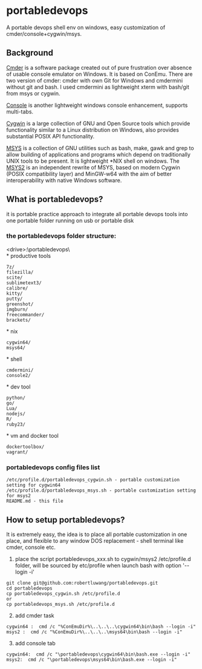 # portabledevops

A portable devops shell env on windows, easy customization of cmder/console+cygwin/msys.

## Background

[Cmder](https://github.com/cmderdev/cmder) is a software package created out of pure frustration over absence of usable console emulator on Windows. It is based on ConEmu. There are two version of cmder: cmder with own Git for Windows and cmdermini without git and bash. I used cmdermini as lightweight xterm with bash/git from msys or cygwin.

[Console](https://sourceforge.net/projects/console/) is another lightweight windows console enhancement, supports multi-tabs.

[Cygwin](https://cygwin.com/) is a large collection of GNU and Open Source tools which provide functionality similar to a Linux distribution on Windows, also provides substantial POSIX API functionality.

[MSYS](http://www.mingw.org/wiki/MSYS) is a collection of GNU utilities such as bash, make, gawk and grep to allow building of applications and programs which depend on traditionally UNIX tools to be present. It is lightweight *NIX shell on windows. The [MSYS2](https://sourceforge.net/projects/msys2/?source=navbar) is an independent rewrite of MSYS, based on modern Cygwin (POSIX compatibility layer) and MinGW-w64 with the aim of better interoperability with native Windows software.

## What is portabledevops?

it is portable practice approach to integrate all portable devops tools into one portable folder running on usb or portable disk  
### the portabledevops folder structure:    
&lt;drive&gt;:\portabledevops\  
\* productive tools      
```qdir/   
7z/   
filezilla/   
scite/                 
sublimetext3/  
calibre/  
kitty/  
putty/  
greenshot/             
imgburn/  
freecommander/  
brackets/ 
```
\* nix 
```
cygwin64/ 
msys64/
```
\* shell 
```
cmdermini/             
console2/
```
\* dev tool
```    
python/               
go/                                              
Lua/                                   
nodejs/                
R/                     
ruby23/
```
\* vm and docker tool
```
dockertoolbox/        
vagrant/  
```

### portabledevops config files list 
``` 
/etc/profile.d/portabledevops_cygwin.sh - portable customization setting for cygwin64  
/etc/profile.d/portabledevops_msys.sh - portable customization setting for msys2  
README.md - this file   
```

## How to setup portabledevops?

It is extremely easy, the idea is to place all portable customization in one place, and flexible to any window DOS replacement - shell terminal like cmder, console etc.  
1) place the script portabledevops_xxx.sh to cygwin/msys2 /etc/profile.d folder, will be sourced by etc/profile when launch bash with option  '--login -i'  
```
git clone git@github.com:robertluwang/portabledevops.git
cd portabledevops
cp portabledevops_cygwin.sh /etc/profile.d 
or
cp portabledevops_msys.sh /etc/profile.d 
```
2) add cmder task   
```
cygwin64 :  cmd /c "%ConEmuDir%\..\..\..\cygwin64\bin\bash --login -i"
msys2 :  cmd /c "%ConEmuDir%\..\..\..\msys64\bin\bash --login -i"
``` 
3) add console tab  
```
cygwin64:  cmd /c "\portabledevops\cygwin64\bin\bash.exe --login -i"  
msys2:  cmd /c "\portabledevops\msys64\bin\bash.exe --login -i"
```
